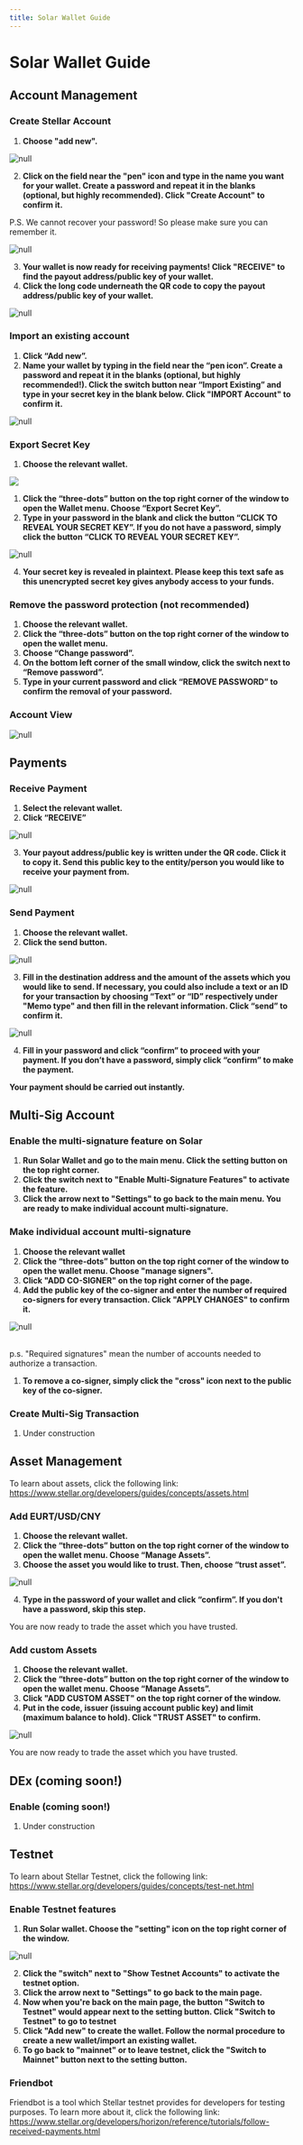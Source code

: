 ```yaml
---
title: Solar Wallet Guide
---
```

# Solar Wallet Guide

## Account Management

### Create Stellar Account

1. **Choose "add new".**

![null](/images/screen-shot-2019-02-18-at-12.32.48.png)

2. **Click on the field near the "pen" icon and type in the name you want for your wallet. Create a password and repeat it in the blanks (optional, but highly recommended). Click "Create Account" to confirm it.**

P.S. We cannot recover your password! So please make sure you can remember it.

![null](/images/rename-again.png)

3. **Your wallet is now ready for receiving payments! Click "RECEIVE" to find the payout address/public key of your wallet.**
4. **Click the long code underneath the QR code to copy the payout address/public key of your wallet.**

![null](/images/blur-2.png)

### Import an existing account

1. **Click “Add new”.**
2. **Name your wallet by typing in the field near the “pen icon”. Create a password and repeat it in the blanks (optional, but highly recommended!). Click the switch button near “Import Existing” and type in your secret key in the blank below. Click "IMPORT Account" to confirm it.**

![null](/images/rename-again.png)

### Export Secret Key

1. **Choose the relevant wallet.**

![](/images/screen-shot-2019-02-26-at-13.08.11.png)

1. **Click the “three-dots” button on the top right corner of the window to open the Wallet menu. Choose “Export Secret Key”.**
2. **Type in your password in the blank and click the button “CLICK TO REVEAL YOUR SECRET KEY”. If you do not have a password, simply click the button “CLICK TO REVEAL YOUR SECRET KEY”.**

![null](/images/screen-shot-2019-02-19-at-08.35.16.png)

4. **Your secret key is revealed in plaintext. Please keep this text safe as this unencrypted secret key gives anybody access to your funds.**

### **Remove the password protection (not recommended)**

1. **Choose the relevant wallet.**
2. **Click the “three-dots” button on the top right corner of the window to open the wallet menu.**
3. **Choose “Change password”.**
4. **On the bottom left corner of the small window, click the switch next to “Remove password”.**
5. **Type in your current password and click “REMOVE PASSWORD” to confirm the removal of your password.**

### Account View

![null](/images/with-blurss.png)

## Payments

### Receive Payment

1. **Select the relevant wallet.**
2. **Click “RECEIVE”**

![null](/images/screen-shot-2019-02-18-at-10.35.36.png)

3. **Your payout address/public key is written under the QR code. Click it to copy it. Send this public key to the entity/person you would like to receive your payment from.**

![null](/images/blur-2.png)

### Send Payment

1. **Choose the relevant wallet.**
2. **Click the send button.**

![null](/images/screen-shot-2019-02-18-at-10.35.36.png)

3. **Fill in the destination address and the amount of the assets which you would like to send. If necessary, you could also include a text or an ID for your transaction by choosing “Text” or “ID” respectively under "Memo type" and then fill in the relevant information. Click “send” to confirm it.**

![null](/images/screen-shot-2019-02-26-at-13.00.17.png)

4. **Fill in your password and click “confirm” to proceed with your payment. If you don’t have a password, simply click “confirm” to make the payment.**

**Your payment should be carried out instantly.**

## Multi-Sig Account

### Enable the multi-signature feature on Solar

1. **Run Solar Wallet and go to the main menu. Click the setting button on the top right corner.**
2. **Click the switch next to "Enable Multi-Signature Features" to activate the feature.**
3. **Click the arrow next to "Settings" to go back to the main menu. You are ready to make individual account multi-signature.**

### Make individual account multi-signature

1. **Choose the relevant wallet**
2. **Click the “three-dots” button on the top right corner of the window to open the wallet menu. Choose "manage signers".**
3. **Click "ADD CO-SIGNER" on the top right corner of the page.**
4. **Add the public key of the co-signer and enter the number of required co-signers for every transaction. Click "APPLY CHANGES" to confirm it.**

![null](/images/blue-3.png)

\
p.s.  "Required signatures" mean the number of accounts needed to authorize a transaction. 

1. **To remove a co-signer, simply click the "cross" icon next to the public key of the co-signer.**

### Create Multi-Sig Transaction

1. Under construction

## Asset Management

To learn about assets, click the following link:
https://www.stellar.org/developers/guides/concepts/assets.html

### Add EURT/USD/CNY

1. **Choose the relevant wallet.**
2. **Click the “three-dots” button on the top right corner of the window to open the wallet menu.  Choose “Manage Assets”.**
3. **Choose the asset you would like to trust. Then, choose “trust asset”.**

![null](/images/screen-shot-2019-02-26-at-13.05.35.png)

4. **Type in the password of your wallet and click “confirm”. If you don't have a password, skip this step.**

You are now ready to trade the asset which you have trusted.

### Add custom Assets

1. **Choose the relevant wallet.**
2. **Click the “three-dots” button on the top right corner of the window to open the wallet menu.  Choose “Manage Assets”.**
3. **Click "ADD CUSTOM ASSET" on the top right corner of the window.**
4. **Put in the code, issuer (issuing account public key) and limit (maximum balance to hold). Click "TRUST ASSET" to confirm.**

![null](/images/screen-shot-2019-02-26-at-09.37.19.png)

You are now ready to trade the asset which you have trusted.

## DEx (coming soon!)

### Enable (coming soon!)

1. Under construction

## Testnet

To learn about Stellar Testnet, click the following link:\
https://www.stellar.org/developers/guides/concepts/test-net.html

### Enable Testnet features

1. **Run Solar wallet. Choose the "setting" icon on the top right corner of the window.**

![null](/images/screen-shot-2019-02-18-at-12.01.13.png)

2. **Click the "switch" next to "Show Testnet Accounts" to activate the testnet option.**
3. **Click the arrow next to "Settings" to go back to the main page.**
4. **Now when you're back on the main page, the button "Switch to Testnet" would appear next to the setting button. Click "Switch to Testnet" to go to testnet**
5. **Click "Add new" to create the wallet. Follow the normal procedure to create a new wallet/import an existing wallet.**
6. **To go back to "mainnet" or to leave testnet, click the "Switch to Mainnet" button next to the setting button.**

### Friendbot

Friendbot is a tool which Stellar testnet provides for developers for testing purposes. To learn more about it, click the following link:
https://www.stellar.org/developers/horizon/reference/tutorials/follow-received-payments.html
